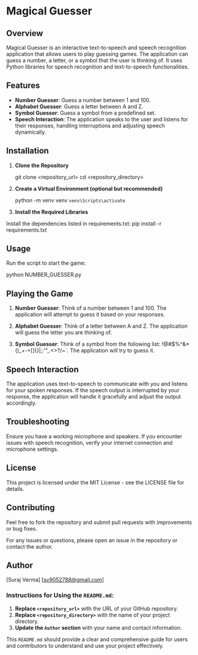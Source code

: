 # Magical Guesser

## Overview

Magical Guesser is an interactive text-to-speech and speech recognition application that allows users to play guessing games. The application can guess a number, a letter, or a symbol that the user is thinking of. It uses Python libraries for speech recognition and text-to-speech functionalities.

## Features

- **Number Guesser**: Guess a number between 1 and 100.
- **Alphabet Guesser**: Guess a letter between A and Z.
- **Symbol Guesser**: Guess a symbol from a predefined set.
- **Speech Interaction**: The application speaks to the user and listens for their responses, handling interruptions and adjusting speech dynamically.

## Installation

1. **Clone the Repository**

   
   git clone <repository_url>
   cd <repository_directory>

2. **Create a Virtual Environment (optional but recommended)**


    python -m venv venv
    `venv\Scripts\activate`
3. **Install the Required Libraries**

Install the dependencies listed in requirements.txt:
pip install -r requirements.txt
## Usage
Run the script to start the game:

python NUMBER_GUESSER.py
## Playing the Game
1. **Number Guesser**: Think of a number between 1 and 100. The application will attempt to guess it based on your responses.

2. **Alphabet Guesser**: Think of a letter between A and Z. The application will guess the letter you are thinking of.

3. **Symbol Guesser**: Think of a symbol from the following list: !@#$%^&*()_+-=[]{}|;:'",.<>?/~`. The application will try to guess it.

## Speech Interaction
The application uses text-to-speech to communicate with you and listens for your spoken responses. If the speech output is interrupted by your response, the application will handle it gracefully and adjust the output accordingly.

## Troubleshooting
Ensure you have a working microphone and speakers.
If you encounter issues with speech recognition, verify your internet connection and microphone settings.

## License
This project is licensed under the MIT License - see the LICENSE file for details.

## Contributing
Feel free to fork the repository and submit pull requests with improvements or bug fixes.

For any issues or questions, please open an issue in the repository or contact the author.

## Author
[Suraj Verma]
[sv9052788@gmail.com]

### Instructions for Using the `README.md`:

1. **Replace `<repository_url>`** with the URL of your GitHub repository.
2. **Replace `<repository_directory>`** with the name of your project directory.
3. **Update the `Author` section** with your name and contact information.

This `README.md` should provide a clear and comprehensive guide for users and contributors to understand and use your project effectively.
